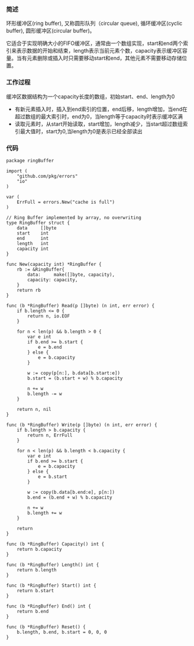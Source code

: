 ### 简述

环形缓冲区(ring buffer), 又称圆形队列（circular queue), 循环缓冲区(cyclic buffer), 圆形缓冲区(circular buffer)。

它适合于实现明确大小的FIFO缓冲区，通常由一个数组实现，start和end两个索引来表示数据的开始和结束，length表示当前元素个数，capacity表示缓冲区容量。当有元素删除或插入时只需要移动start和end，其他元素不需要移动存储位置。

### 工作过程

缓冲区数据结构为一个capacity长度的数组，初始start、end、length为0

* 有新元素插入时，插入到end索引的位置，end后移，length增加，当end在超过数组的最大索引时，end为0，当length等于capacity时表示缓冲区满
* 读取元素时，从start开始读取，start增加，length减少，当start超过数组索引最大值时，start为0,当length为0是表示已经全部读出

### 代码

```
package ringBuffer

import (
	"github.com/pkg/errors"
	"io"
)

var (
	ErrFull = errors.New("cache is full")
)

// Ring Buffer implemented by array, no overwriting
type RingBuffer struct {
	data     []byte
	start    int
	end      int
	length   int
	capacity int
}

func New(capacity int) *RingBuffer {
	rb := &RingBuffer{
		data:     make([]byte, capacity),
		capacity: capacity,
	}
	return rb
}

func (b *RingBuffer) Read(p []byte) (n int, err error) {
	if b.length <= 0 {
		return n, io.EOF
	}

	for n < len(p) && b.length > 0 {
		var e int
		if b.end >= b.start {
			e = b.end
		} else {
			e = b.capacity
		}

		w := copy(p[n:], b.data[b.start:e])
		b.start = (b.start + w) % b.capacity

		n += w
		b.length -= w
	}

	return n, nil
}

func (b *RingBuffer) Write(p []byte) (n int, err error) {
	if b.length > b.capacity {
		return n, ErrFull
	}

	for n < len(p) && b.length < b.capacity {
		var e int
		if b.end >= b.start {
			e = b.capacity
		} else {
			e = b.start
		}

		w := copy(b.data[b.end:e], p[n:])
		b.end = (b.end + w) % b.capacity

		n += w
		b.length += w
	}

	return
}

func (b *RingBuffer) Capacity() int {
	return b.capacity
}

func (b *RingBuffer) Length() int {
	return b.length
}

func (b *RingBuffer) Start() int {
	return b.start
}

func (b *RingBuffer) End() int {
	return b.end
}

func (b *RingBuffer) Reset() {
	b.length, b.end, b.start = 0, 0, 0
}

```


